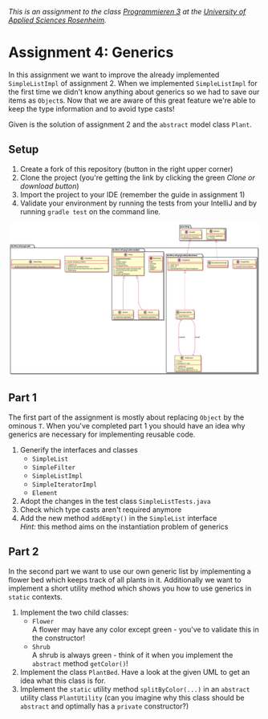 _This is an assignment to the class [Programmieren 3](https://hsro-inf-prg3.github.io) at the [University of Applied Sciences Rosenheim](http://www.fh-rosenheim.de)._

# Assignment 4: Generics

In this assignment we want to improve the already implemented `SimpleListImpl` of assignment 2.
When we implemented `SimpleListImpl` for the first time we didn't know anything about generics so we had to save our items as `Object`s.
Now that we are aware of this great feature we're able to keep the type information and to avoid type casts!

Given is the solution of assignment 2 and the `abstract` model class `Plant`.

## Setup

1. Create a fork of this repository (button in the right upper corner)
2. Clone the project (you're getting the link by clicking the green _Clone or download button_)
3. Import the project to your IDE (remember the guide in assignment 1)
4. Validate your environment by running the tests from your IntelliJ and by running `gradle test` on the command line.

![Class spec](assets/class-spec.svg)

## Part 1

The first part of the assignment is mostly about replacing `Object` by the ominous `T`. When you've completed part 1 you should have an idea why generics are necessary for implementing reusable code.

1. Generify the interfaces and classes
    * `SimpleList`
    * `SimpleFilter`
    * `SimpleListImpl`
    * `SimpleIteratorImpl`
    * `Element`
2. Adopt the changes in the test class `SimpleListTests.java`
3. Check which type casts aren't required anymore
4. Add the new method `addEmpty()` in the `SimpleList` interface<br>
    _Hint:_ this method aims on the instantiation problem of generics

## Part 2

In the second part we want to use our own generic list by implementing a flower bed which keeps track of all plants in it. Additionally we want to implement a short utility method which shows you how to use generics in `static` contexts.

1. Implement the two child classes:
    * `Flower`<br>
        A flower may have any color except green - you've to validate this in the constructor!
    * `Shrub`<br>
        A shrub is always green - think of it when you implement the `abstract` method `getColor()`!
2. Implement the class `PlantBed`. Have a look at the given UML to get an idea what this class is for.
3. Implement the `static` utility method `splitByColor(...)` in an `abstract` utility class `PlantUtility` (can you imagine why this class should be `abstract` and optimally has a `private` constructor?)
